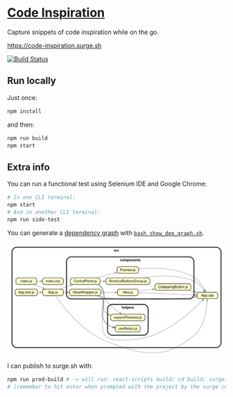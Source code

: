 # [Code Inspiration](https://code-inspiration.surge.sh)

Capture snippets of code inspiration while on the go.

<https://code-inspiration.surge.sh>

[![Build Status](https://travis-ci.org/hchiam/code-inspiration.svg?branch=master)](https://travis-ci.org/hchiam/code-inspiration)

## Run locally

Just once:

```bash
npm install
```

and then:

```bash
npm run build
npm start
```

## Extra info

You can run a functional test using Selenium IDE and Google Chrome:

```bash
# In one CLI terminal:
npm start
# And in another CLI terminal:
npm run side-test
```

You can generate a [dependency graph](https://github.com/hchiam/learning-dependency-cruiser) with [`bash show_dep_graph.sh`](https://github.com/hchiam/code-inspiration/blob/master/show_dep_graph.sh).

![(Dependency graph.)](https://github.com/hchiam/code-inspiration/blob/master/dependencygraph.svg)

I can publish to surge.sh with:

```bash
npm run prod-build # -> will run: react-scripts build; cd build; surge;
# (remember to hit enter when prompted with the project by the surge command)
```
